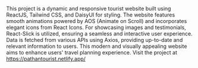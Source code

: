 This project is a dynamic and responsive tourist website built using ReactJS, Tailwind CSS, and DaisyUI for styling.
The website features smooth animations powered by AOS (Animate on Scroll) and incorporates elegant icons from React Icons.
For showcasing images and testimonials, React-Slick is utilized, ensuring a seamless and interactive user experience.
Data is fetched from various APIs using Axios, providing up-to-date and relevant information to users.
This modern and visually appealing website aims to enhance users' travel planning experience.
Visit the project at https://pathantourist.netlify.app/ 

